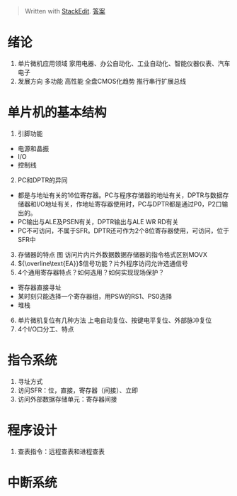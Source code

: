 > Written with [StackEdit](https://stackedit.io/).
> [答案](https://wenku.baidu.com/view/d2657490876fb84ae45c3b3567ec102de2bddfc9.html)
# 绪论
1. 单片微机应用领域
家用电器、办公自动化、工业自动化、智能仪器仪表、汽车电子
2. 发展方向
多功能 高性能 全盘CMOS化趋势 推行串行扩展总线
# 单片机的基本结构
1. 引脚功能
- 电源和晶振
- I/O
- 控制线
2. PC和DPTR的异同
- 都是与地址有关的16位寄存器。PC与程序存储器的地址有关，DPTR与数据存储器和I/O地址有关，作地址寄存器使用时，PC与DPTR都是通过P0，P2口输出的。
- PC输出与ALE及PSEN有关，DPTR输出与ALE WR RD有关
- PC不可访问，不属于SFR。DPTR还可作为2个8位寄存器使用，可访问，位于SFR中
3. 存储器的特点 图
访问片内片外数据数据存储器的指令格式区别MOVX
4. ${\overline\text{EA}}$信号功能？片外程序访问允许选通信号
5. 4个通用寄存器特点？如何选用？如何实现现场保护？
- 寄存器直接寻址
- 某时刻只能选择一个寄存器组，用PSW的RS1、PS0选择
- 堆栈
6. 单片微机复位有几种方法
上电自动复位、按键电平复位、外部脉冲复位
7. 4个I/O口分工、特点
# 指令系统
1. 寻址方式
2. 访问SFR：位，直接，寄存器（间接）、立即
3. 访问外部数据存储单元：寄存器间接
# 程序设计
1. 查表指令：远程查表和进程查表
# 中断系统

<!--stackedit_data:
eyJoaXN0b3J5IjpbLTUzMjI3MTg0MywtMTM2Njg4OTgzNSwtMT
k5NTM5ODc2LDgzNTczNTE3Niw4NjI3NjUwNTQsMTcxODg3NjI1
NSwtNTAxMDgxMTEsLTEyODI4OTgzMzksOTM3MTk3MzM3LC01Nj
Y2NDAyMCwtNDc1NTEzNjQ3LDE0MDkzNjkxMzAsLTQ5NzgyMTkz
MCw2MTYxMjE4MjUsMTg0NDI5Mzg5OCwtNjE4MzM2MTIsLTc4OD
gxOTI2OCwyMDM2ODg5OTgwLC0xMzM2NzAwMzgzLDE2NTU1Nzg4
MThdfQ==
-->